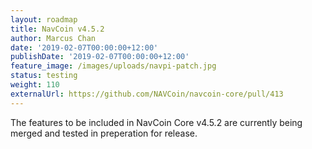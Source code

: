 ```yaml
---
layout: roadmap
title: NavCoin v4.5.2
author: Marcus Chan
date: '2019-02-07T00:00:00+12:00'
publishDate: '2019-02-07T00:00:00+12:00'
feature_image: /images/uploads/navpi-patch.jpg
status: testing
weight: 110
externalUrl: https://github.com/NAVCoin/navcoin-core/pull/413
---
```


The features to be included in NavCoin Core v4.5.2 are currently being merged and tested in preperation for release.
